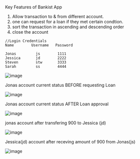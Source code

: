 Key Features of Bankist App
1. Allow transaction to & from different account.
2. one can request for a loan if they met certain condtion.
3. sort the transaction in ascending and descending order
4. close the account
```
//Login Credentials
Name        Username   Password

Jonas         js        1111
Jessica       jd        2222
Steven        stw       3333
Sarah         ss        4444

```
![image](https://user-images.githubusercontent.com/76598859/156154202-3351184c-36df-4091-af1c-3b29deb34f84.png)

Jonas account current status BEFORE requesting Loan

![image](https://user-images.githubusercontent.com/76598859/156154707-f7fd0929-dfb0-43c6-ba90-774856b08d85.png)

Jonas account current status AFTER Loan approval

![image](https://user-images.githubusercontent.com/76598859/156154882-eaed6e77-42ff-4e4d-a116-e19c4d046b61.png)


jonas account after transfering 900 to Jessica (jd)

![image](https://user-images.githubusercontent.com/76598859/156155306-060fbf0d-525f-4b49-ae56-0e784e9461a9.png)

Jessica(jd) account after receving amount of 900 from Jonas(js)

![image](https://user-images.githubusercontent.com/76598859/156155532-a6232d92-cf01-4d2c-b7ea-90262598e6ea.png)








